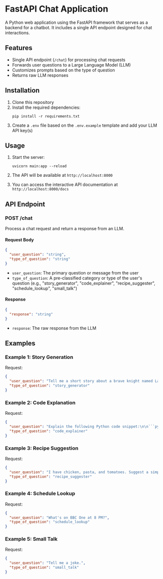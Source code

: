 # FastAPI Chat Application

A Python web application using the FastAPI framework that serves as a backend for a chatbot. It includes a single API endpoint designed for chat interactions.

## Features

- Single API endpoint (`/chat`) for processing chat requests
- Forwards user questions to a Large Language Model (LLM)
- Customizes prompts based on the type of question
- Returns raw LLM responses

## Installation

1. Clone this repository
2. Install the required dependencies:
   ```
   pip install -r requirements.txt
   ```
3. Create a `.env` file based on the `.env.example` template and add your LLM API key(s)

## Usage

1. Start the server:
   ```
   uvicorn main:app --reload
   ```
   
2. The API will be available at `http://localhost:8000`

3. You can access the interactive API documentation at `http://localhost:8000/docs`

## API Endpoint

### POST /chat

Process a chat request and return a response from an LLM.

#### Request Body

```json
{
  "user_question": "string",
  "type_of_question": "string"
}
```

- `user_question`: The primary question or message from the user
- `type_of_question`: A pre-classified category or type of the user's question (e.g., "story_generator", "code_explainer", "recipe_suggester", "schedule_lookup", "small_talk")

#### Response

```json
{
  "response": "string"
}
```

- `response`: The raw response from the LLM

## Examples

### Example 1: Story Generation

Request:
```json
{
  "user_question": "Tell me a short story about a brave knight named Lancelot who fights a giant in the land of Avalon.",
  "type_of_question": "story_generator"
}
```

### Example 2: Code Explanation

Request:
```json
{
  "user_question": "Explain the following Python code snippet:\n\n```python\ndef factorial(n):\n    if n == 0:\n        return 1\n    else:\n        return n * factorial(n-1)\n```",
  "type_of_question": "code_explainer"
}
```

### Example 3: Recipe Suggestion

Request:
```json
{
  "user_question": "I have chicken, pasta, and tomatoes. Suggest a simple recipe I can make.",
  "type_of_question": "recipe_suggester"
}
```

### Example 4: Schedule Lookup

Request:
```json
{
  "user_question": "What's on BBC One at 8 PM?",
  "type_of_question": "schedule_lookup"
}
```

### Example 5: Small Talk

Request:
```json
{
  "user_question": "Tell me a joke.",
  "type_of_question": "small_talk"
}